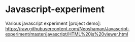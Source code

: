 # Javascript-experiment
Various javascript experiment
[project demo]: https://raw.githubusercontent.com/Neoshaman/Javascript-experiment/master/javascript/HTML%20js%20viewer.html

